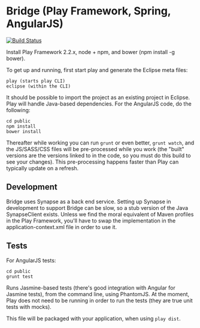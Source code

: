 Bridge (Play Framework, Spring, AngularJS)
=========================================

[![Build Status](https://travis-ci.org/Sage-Bionetworks/BridgePF.svg?branch=develop)](https://travis-ci.org/Sage-Bionetworks/BridgePF)

Install Play Framework 2.2.x, node + npm, and bower (npm install -g bower). 

To get up and running, first start play and generate the Eclipse meta 
files:

    play (starts play CLI)
    eclipse (within the CLI)

It should be possible to import the project as an existing project in Eclipse. 
Play will handle Java-based dependencies. For the AngularJS code, do the 
following:

    cd public
    npm install
    bower install

Thereafter while working you can run `grunt` or even better, `grunt watch`, and 
the JS/SASS/CSS files will be pre-processed while you work (the "built" versions 
are the versions linked to in the code, so you must do this build to see your 
changes). This pre-processing happens faster than Play can typically update on a 
refresh.

Development
-----------

Bridge uses Synapse as a back end service. Setting up Synapse in development to 
support Bridge can be slow, so a stub version of the Java SynapseClient exists. 
Unless we find the moral equivalent of Maven profiles in the Play Framework, you'll
have to swap the implementation in the application-context.xml file in order to 
use it.

Tests
-----

For AngularJS tests:

    cd public
    grunt test
    
Runs Jasmine-based tests (there's good integration with Angular for Jasmine tests), 
from the command line, using PhantomJS. At the moment, Play does not need to be 
running in order to run the tests (they are true unit tests with mocks). 

This file will be packaged with your application, when using `play dist`.
